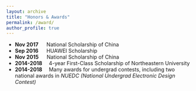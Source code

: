 ```yaml
---
layout: archive
title: "Honors & Awards"
permalink: /award/
author_profile: true
---
```


* **Nov 2017** &emsp; National Scholarship of China
* **Sep 2016** &emsp; HUAWEI Scholarship
* **Nov 2015** &emsp; National Scholarship of China
* **2014-2018**&emsp; 4-year First-Class Scholarship of Northeastern University
* **2014-2018**&emsp; Many awards for undergrad contests, including two national awards in _NUEDC (National Undergrad Electronic Design Contest)_